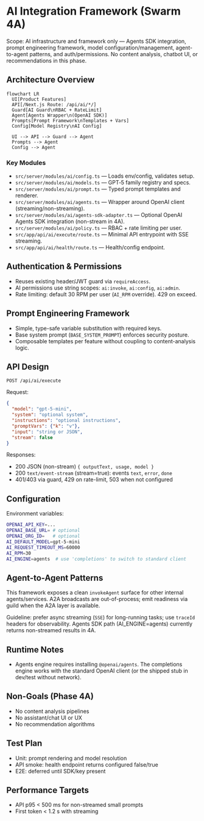 # AI Integration Framework (Swarm 4A)

Scope: AI infrastructure and framework only — Agents SDK integration, prompt engineering framework, model configuration/management, agent-to-agent patterns, and auth/permissions. No content analysis, chatbot UI, or recommendations in this phase.

## Architecture Overview

```mermaid
flowchart LR
  UI[Product Features]
  API[/Next.js Route: /api/ai/*/]
  Guard[AI Guard\nRBAC + RateLimit]
  Agent[Agents Wrapper\n(OpenAI SDK)]
  Prompts[Prompt Framework\nTemplates + Vars]
  Config[Model Registry\nAI Config]

  UI --> API --> Guard --> Agent
  Prompts --> Agent
  Config --> Agent
```

### Key Modules

- `src/server/modules/ai/config.ts` — Loads env/config, validates setup.
- `src/server/modules/ai/models.ts` — GPT‑5 family registry and specs.
- `src/server/modules/ai/prompt.ts` — Typed prompt templates and renderer.
- `src/server/modules/ai/agents.ts` — Wrapper around OpenAI client (streaming/non-streaming).
- `src/server/modules/ai/agents-sdk-adapter.ts` — Optional OpenAI Agents SDK integration (non-stream in 4A).
- `src/server/modules/ai/policy.ts` — RBAC + rate limiting per user.
- `src/app/api/ai/execute/route.ts` — Minimal API entrypoint with SSE streaming.
- `src/app/api/ai/health/route.ts` — Health/config endpoint.

## Authentication & Permissions

- Reuses existing header/JWT guard via `requireAccess`.
- AI permissions use string scopes: `ai:invoke`, `ai:config`, `ai:admin`.
- Rate limiting: default 30 RPM per user (`AI_RPM` override). 429 on exceed.

## Prompt Engineering Framework

- Simple, type-safe variable substitution with required keys.
- Base system prompt (`BASE_SYSTEM_PROMPT`) enforces security posture.
- Composable templates per feature without coupling to content-analysis logic.

## API Design

`POST /api/ai/execute`

Request:
```json
{
  "model": "gpt-5-mini",
  "system": "optional system",
  "instructions": "optional instructions",
  "promptVars": {"k": "v"},
  "input": "string or JSON",
  "stream": false
}
```

Responses:
- 200 JSON (non-stream) `{ outputText, usage, model }`
- 200 `text/event-stream` (stream=true): events `text`, `error`, `done`
- 401/403 via guard, 429 on rate-limit, 503 when not configured

## Configuration

Environment variables:

```bash
OPENAI_API_KEY=...
OPENAI_BASE_URL= # optional
OPENAI_ORG_ID=   # optional
AI_DEFAULT_MODEL=gpt-5-mini
AI_REQUEST_TIMEOUT_MS=60000
AI_RPM=30
AI_ENGINE=agents  # use 'completions' to switch to standard client
```

## Agent-to-Agent Patterns

This framework exposes a clean `invokeAgent` surface for other internal agents/services. A2A broadcasts are out-of-process; emit readiness via guild when the A2A layer is available.

Guideline: prefer async streaming (`SSE`) for long-running tasks; use `traceId` headers for observability. Agents SDK path (AI_ENGINE=agents) currently returns non-streamed results in 4A.

## Runtime Notes

- Agents engine requires installing `@openai/agents`. The completions engine works with the standard OpenAI client (or the shipped stub in dev/test without network).

## Non-Goals (Phase 4A)

- No content analysis pipelines
- No assistant/chat UI or UX
- No recommendation algorithms

## Test Plan

- Unit: prompt rendering and model resolution
- API smoke: health endpoint returns configured false/true
- E2E: deferred until SDK/key present

## Performance Targets

- API p95 < 500 ms for non-streamed small prompts
- First token < 1.2 s with streaming
